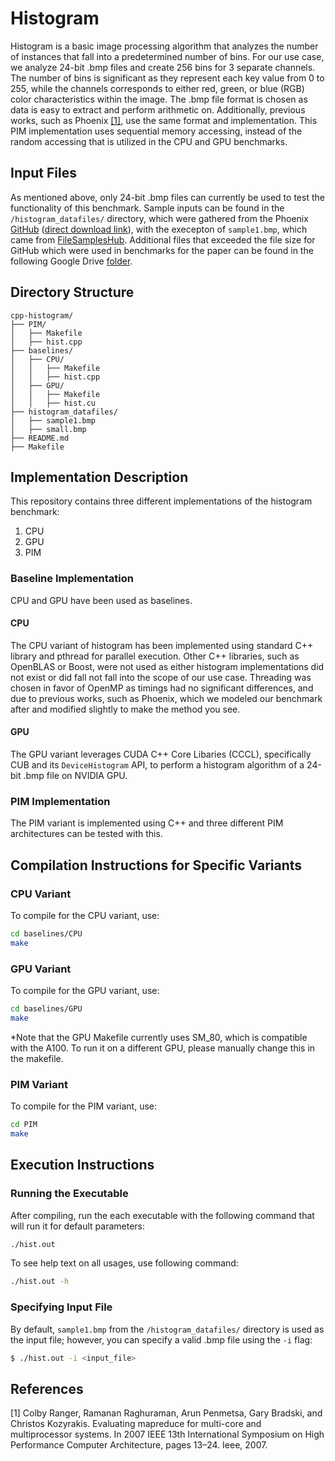 # Histogram

Histogram is a basic image processing algorithm that analyzes the number of instances that fall into a predetermined number of bins. For our use case, we analyze 24-bit .bmp files and create 256 bins for 3 separate channels. The number of bins is significant as they represent each key value from 0 to 255, while the channels corresponds to either red, green, or blue (RGB) color characteristics within the image. The .bmp file format is chosen as data is easy to extract and perform arithmetic on. Additionally, previous works, such as Phoenix [[1]](#1), use the same format and implementation. This PIM implementation uses sequential memory accessing, instead of the random accessing that is utilized in the CPU and GPU benchmarks.

## Input Files

As mentioned above, only 24-bit .bmp files can currently be used to test the functionality of this benchmark. Sample inputs can be found in the `/histogram_datafiles/` directory, which were gathered from the Phoenix [GitHub](https://github.com/fasiddique/DRAMAP-Phoenix/tree/main) ([direct download link](http://csl.stanford.edu/~christos/data/histogram.tar.gz)), with the execepton of `sample1.bmp`, which came from [FileSamplesHub](https://filesampleshub.com/format/image/bmp). Additional files that exceeded the file size for GitHub which were used in benchmarks for the paper can be found in the following Google Drive [folder](https://drive.google.com/drive/u/3/folders/1sKFcEftxzln6rtjftChb5Yog_9S5CDRd).

## Directory Structure

```
cpp-histogram/
├── PIM/
│   ├── Makefile
│   ├── hist.cpp
├── baselines/
│   ├── CPU/
│   │   ├── Makefile
│   │   ├── hist.cpp
│   ├── GPU/
│   │   ├── Makefile
│   │   ├── hist.cu
├── histogram_datafiles/
│   ├── sample1.bmp
│   ├── small.bmp
├── README.md
├── Makefile
```

## Implementation Description

This repository contains three different implementations of the histogram benchmark:

1. CPU
2. GPU
3. PIM

### Baseline Implementation

CPU and GPU have been used as baselines.

#### CPU

The CPU variant of histogram has been implemented using standard C++ library and pthread for parallel execution. Other C++ libraries, such as OpenBLAS or Boost, were not used as either histogram implementations did not exist or did fall not fall into the scope of our use case. Threading was chosen in favor of OpenMP as timings had no significant differences, and due to previous works, such as Phoenix, which we modeled our benchmark after and modified slightly to make the method you see.

#### GPU

The GPU variant leverages CUDA C++ Core Libaries (CCCL), specifically CUB and its `DeviceHistogram` API, to perform a histogram algorithm of a 24-bit .bmp file on NVIDIA GPU.

### PIM Implementation

The PIM variant is implemented using C++ and three different PIM architectures can be tested with this.

## Compilation Instructions for Specific Variants

### CPU Variant

To compile for the CPU variant, use:

```bash
cd baselines/CPU
make
```

### GPU Variant

To compile for the GPU variant, use:

```bash
cd baselines/GPU
make
```

*Note that the GPU Makefile currently uses SM_80, which is compatible with the A100. To run it on a different GPU, please manually change this in the makefile.

### PIM Variant

To compile for the PIM variant, use:

```bash
cd PIM
make
```

## Execution Instructions

### Running the Executable

After compiling, run the each executable with the following command that will run it for default parameters:

```bash
./hist.out
```

To see help text on all usages, use following command:

```bash
./hist.out -h
```

### Specifying Input File

By default, `sample1.bmp` from the `/histogram_datafiles/` directory is used as the input file; however, you can specify a valid .bmp file using the `-i` flag:

```bash
$ ./hist.out -i <input_file>
```

## References

<a id = "1">[1]</a>
Colby Ranger, Ramanan Raghuraman, Arun Penmetsa, Gary Bradski,
and Christos Kozyrakis. Evaluating mapreduce for multi-core and
multiprocessor systems. In 2007 IEEE 13th International Symposium
on High Performance Computer Architecture, pages 13–24. Ieee, 2007.
